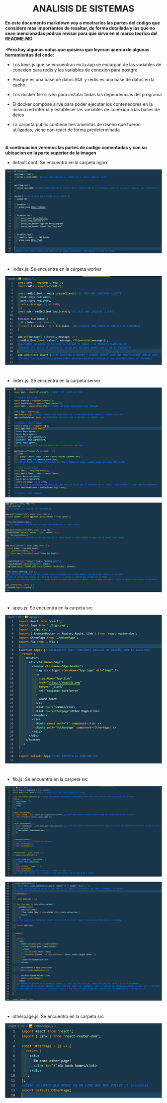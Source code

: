 <center> <h1>ANALISIS DE SISTEMAS</h1> </center> 

#### En este documento markdown voy a mostrarles las partes del codigo que considero mas importantes de resaltar, de forma detallada y las que no sean mencionadas podran revisar para que sirve en el marco teorico del README.MD

**-Pero hay algunas notas que quisiera que leyeran acerca de algunas herramientas del code:**

- Los keys.js que se encuentran en la app se encargan de las variables de conexion para redis y las variables de conexion para postgre

- Postgre es una base de datos SQL y redis es una base de datos en la cache 

- Los docker file sirven para instalar todas las dependencias del programa

- El docker compose sirve para poder ejecutar los contenedores en la misma red interna y establecer las variables de conexion a las bases de datos

- La carpeta public contiene herramientas de diseño que fueron utilizadas, viene con react de forma predeterminada
#
#

**A continuacion veremos las partes de codigo comentadas y con su ubicacion en la parte superior de la imagen**
- default.conf: Se encuentra en la carpeta nginx

![foto1](/imagenes/1.jpg)

#

- index.js: Se encuentra en la carpeta worker

![foto2](/imagenes/2.jpg)

#

- index.js: Se encuentra en la carpeta server

![foto3](/imagenes/3.jpg)

![foto4](/imagenes/4.jpg)

#

- apps.js: Se encuentra en la carpeta src

![foto5](/imagenes/5.jpg)

#

- fib.js: Se encuentra en la carpeta src

![foto6](/imagenes/6.jpg)

![foto7](/imagenes/7.jpg)

#

- otherpage.js: Se encuentra en la carpeta src

![foto8](/imagenes/8.jpg)


